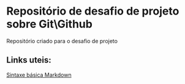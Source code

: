 # Repositório de desafio de projeto sobre Git\Github
Repositório criado para o desafio de projeto

## Links uteis:
[Sintaxe básica Markdown](https://www.markdownguide.org/basic-syntax/)
